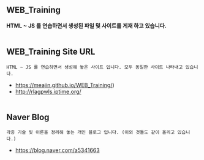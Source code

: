## WEB_Training
__HTML ~ JS 를 연습하면서 생성된 파일 및 사이트를 게재 하고 있습니다.__<br><br>


## WEB_Training Site URL
```
HTML ~ JS 를 연습하면서 생성해 놓은 사이트 입니다. 모두 동일한 사이트 나타내고 있습니다.
```
- https://meajin.github.io/WEB_Training/)
- http://rlagpwls.iptime.org/  <br><br>


## Naver Blog
```
각종 기술 및 이론을 정리해 놓는 개인 블로그 입니다. (이외 것들도 같이 올리고 있습니다.)
```
- https://blog.naver.com/a5341663
